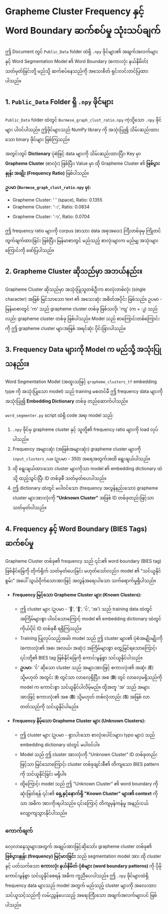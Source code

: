 # Grapheme Cluster Frequency နှင့် Word Boundary ဆက်စပ်မှု သုံးသပ်ချက်

ဤ Document တွင် `Public_Data` folder ထဲရှိ `.npy` ဖိုင်များ၏ အချက်အလက်များနှင့် Word Segmentation Model ၏ Word Boundary (စကားလုံး နယ်နိမိတ်) သတ်မှတ်ခြင်းတို့ မည်သို့ ဆက်စပ်နေသည်ကို အသေးစိတ် ရှင်းလင်းတင်ပြထားပါသည်။

## 1. `Public_Data` Folder ရှိ `.npy` ဖိုင်များ

`Public_Data` folder ထဲတွင် `Burmese_graph_clust_ratio.npy` ကဲ့သို့သော `.npy` ဖိုင်များ ပါဝင်ပါသည်။ ဤဖိုင်များသည် NumPy library ကို အသုံးပြု၍ သိမ်းဆည်းထားသော binary ဖိုင်များ ဖြစ်ကြသည်။

အတွင်းတွင် **Dictionary** ပုံစံဖြင့် data များကို သိမ်းဆည်းထားပြီး၊ Key မှာ **Grapheme Cluster** (စာလုံး) ဖြစ်ပြီး၊ Value မှာ ထို Grapheme Cluster ၏ **ဖြစ်ပွားနှုန်း အချိုး (Frequency Ratio)** ဖြစ်ပါသည်။

**ဥပမာ (`Burmese_graph_clust_ratio.npy` မှ):**
*   Grapheme Cluster: ' ' (space), Ratio: 0.1355
*   Grapheme Cluster: 'း', Ratio: 0.0834
*   Grapheme Cluster: 'ာ', Ratio: 0.0704

ဤ frequency ratio များကို corpus (စာသား data အစုအဝေး) ကြီးတစ်ခုမှ ကြိုတင်တွက်ချက်ထားခြင်း ဖြစ်ပြီး၊ မြန်မာစာတွင် မည်သည့် စာလုံးများက မည်မျှ အသုံးများကြောင်းကို ဖော်ပြပါသည်။

## 2. Grapheme Cluster ဆိုသည်မှာ အဘယ်နည်း။

Grapheme Cluster ဆိုသည်မှာ အသုံးပြုသူတစ်ဦးက စာလုံးတစ်လုံး (single character) အဖြစ် မြင်သာသော text ၏ အသေးဆုံး အစိတ်အပိုင်း ဖြစ်သည်။ ဥပမာ - မြန်မာစာတွင် 'က' သည် grapheme cluster တစ်ခု ဖြစ်သလို၊ 'ကျ' (က + ျ) သည်လည်း grapheme cluster တစ်ခု ဖြစ်ပါသည်။ Model သည် စာကြောင်းတစ်ကြောင်းကို ဤ grapheme cluster များအဖြစ် အရင်ဆုံး ပိုင်းခြားပါသည်။

## 3. Frequency Data များကို Model က မည်သို့ အသုံးပြုသနည်း။

Word Segmentation Model (အထူးသဖြင့် `grapheme_clusters_tf` embedding type ကို အသုံးပြုသော model) သည် training မစတင်မီ ဤ frequency data များကို အသုံးပြု၍ **Embedding Dictionary** တစ်ခု တည်ဆောက်ပါသည်။

`word_segmenter.py` script ထဲရှိ code အရ၊ model သည်:
1.  `.npy` ဖိုင်မှ grapheme cluster နှင့် သူတို့၏ frequency ratio များကို load လုပ်ပါသည်။
2.  Frequency အများဆုံး (အဖြစ်အများဆုံး) grapheme cluster များကို `input_clusters_num` (ဥပမာ - 350) အရေအတွက်အထိ ရွေးချယ်ပါသည်။
3.  ထို ရွေးချယ်ထားသော cluster များကိုသာ model ၏ embedding dictionary ထဲသို့ ထည့်သွင်းပြီး ID တစ်ခုစီ သတ်မှတ်ပေးပါသည်။
4.  ဤ dictionary ထဲတွင် မပါဝင်သော (frequency အလွန်နည်းသော) grapheme cluster များအားလုံးကို **"Unknown Cluster"** အဖြစ် ID တစ်ခုတည်းဖြင့်သာ သတ်မှတ်ပါသည်။

## 4. Frequency နှင့် Word Boundary (BIES Tags) ဆက်စပ်မှု

Grapheme Cluster တစ်ခု၏ frequency သည် ၎င်း၏ word boundary (BIES tag) ဖြစ်နိုင်ခြေကို တိုက်ရိုက် သတ်မှတ်ပေးခြင်း မဟုတ်သော်လည်း၊ model ၏ "သင်ယူနိုင်စွမ်း" အပေါ် သွယ်ဝိုက်သောအားဖြင့် အလွန်အရေးပါသော သက်ရောက်မှုရှိပါသည်။

*   **Frequency မြင့်သော Grapheme Cluster များ (Known Clusters):**
    *   ဤ cluster များ (ဥပမာ - 'ာ', 'း', 'င်', 'အ') သည် training data ထဲတွင် အကြိမ်များစွာ ပါဝင်သောကြောင့် model ၏ embedding dictionary ထဲတွင် ကိုယ်ပိုင် ID တစ်ခုစီ ရရှိကြသည်။
    *   Training ပြုလုပ်သည့်အခါ၊ model သည် ဤ cluster များ၏ ပုံစံအမျိုးမျိုးကို (စကားလုံး၏ အစ၊ အလယ်၊ အဆုံး) အကြိမ်များစွာ တွေ့မြင်ရသောကြောင့်၊ ၎င်းတို့၏ BIES tag ဖြစ်နိုင်ခြေကို ကောင်းမွန်စွာ သင်ယူနိုင်ပါသည်။
    *   **ဥပမာ:** 'င်' ဆိုသော cluster သည် အများအားဖြင့် စကားလုံး၏ အဆုံး (**E**) သို့မဟုတ် အတွင်း (**I**) တွင်သာ လာလေ့ရှိပြီး၊ အစ (**B**) တွင် လာလေ့မရှိသည်ကို model က ကောင်းစွာ သင်ယူနိုင်ပါလိမ့်မည်။ ထို့အတူ 'အ' သည် အများအားဖြင့် စကားလုံး၏ အစ (**B**) သို့မဟုတ် တစ်လုံးတည်း (**S**) အဖြစ် လာတတ်သည်ကို သင်ယူနိုင်ပါမည်။

*   **Frequency နိမ့်သော Grapheme Cluster များ (Unknown Clusters):**
    *   ဤ cluster များ (ဥပမာ - ရှားပါးသော စာလုံးပေါင်းများ၊ typo များ) သည် embedding dictionary ထဲတွင် မပါဝင်ပါ။
    *   Model သည် ဤ cluster အားလုံးကို "Unknown Cluster" ID တစ်ခုတည်းဖြင့်သာ မြင်သောကြောင့်၊ cluster တစ်ခုချင်းစီ၏ တိကျသော BIES pattern ကို သင်ယူနိုင်ခြင်း မရှိပါ။
    *   ထို့ကြောင့်၊ model သည် ဤ "Unknown Cluster" ၏ word boundary ကို ဆုံးဖြတ်ရန် ၎င်း၏ **ရှေ့နှင့်နောက်ရှိ "Known Cluster" များ၏ context** ကိုသာ အဓိက အားကိုးရပါသည်။ ၎င်းကြောင့် တိကျမှန်ကန်မှု အနည်းငယ် လျော့ကျသွားနိုင်ပါသည်။

### ကောက်ချက်

လေ့လာနေသူများအတွက် အချုပ်အားဖြင့်ဆိုသော်၊ grapheme cluster တစ်ခု၏ **ဖြစ်ပွားနှုန်း (frequency) မြင့်မားခြင်း** သည် segmentation model အား ထို cluster နှင့် ပတ်သက်သော **စကားလုံး နယ်နိမိတ် ပုံစံများ (word boundary patterns)** ကို ပိုမို ကောင်းမွန်စွာ သင်ယူနိုင်စေရန် အဓိက ကူညီပေးပါသည်။ ဤ `.npy` ဖိုင်များထဲရှိ frequency data များသည် model အတွက် မည်သည့် cluster များကို အလေးထား သင်ယူသင့်သည်ကို လမ်းညွှန်ပေးသည့် အရေးကြီးသော အချက်အလက်များပင် ဖြစ်ပါသည်။
